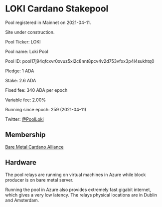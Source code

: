 # LOKI Cardano Stakepool

Pool registered in Mainnet on 2021-04-11.

Site under construction.

Pool Ticker: LOKI

Pool name: Loki Pool

Pool ID: pool17j94qfcxvr0xvuz5xl2c8nnt8pcv4v2d753vfxx3p4l4sukhtq0

Pledge: 1 ADA

Stake: 2.6 ADA

Fixed fee: 340 ADA per epoch

Variable fee: 2.00%

Running since epoch: 259 (2021-04-11)

Twitter: [@PoolLoki](https://twitter.com/PoolLoki)

## Membership

[Bare Metal Cardano Alliance](https://cardanobaremetal.com)

## Hardware

The pool relays are running on virtual machines in Azure while block producer is on bare metal server.

Running the pool in Azure also provides extremely fast gigabit internet, which gives a very low latency. The relays physical locations are in  Dublin and Amsterdam.


